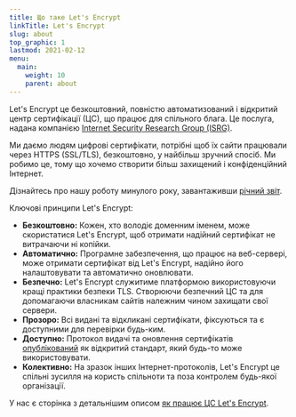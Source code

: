 ```yaml
---
title: Що таке Let's Encrypt
linkTitle: Let's Encrypt
slug: about
top_graphic: 1
lastmod: 2021-02-12
menu:
  main:
    weight: 10
    parent: about
---
```


Let's Encrypt це безкоштовний, повністю автоматизований і відкритий центр сертифікації (ЦС), що працює для спільного блага. Це послуга, надана компанією [Internet Security Research Group (ISRG)](https://www.abetterinternet.org/).

Ми даємо людям цифрові сертифікати, потрібні щоб їх сайти працювали через HTTPS (SSL/TLS), безкоштовно, у найбільш зручний спосіб. Ми робимо це, тому що хочемо створити більш захищений і конфіденційний Інтернет.

Дізнайтесь про нашу роботу минулого року, завантаживши [річний звіт](https://abetterinternet.org/documents/2020-ISRG-Annual-Report.pdf).

Ключові принципи Let's Encrypt:

* <strong>Безкоштовно:</strong> Кожен, хто володіє доменним іменем, може скористатися Let's Encrypt, щоб отримати надійний сертифікат не витрачаючи ні копійки.
* <strong>Автоматично:</strong> Програмне забезпечення, що працює на веб-сервері, може отримати сертифікат від Let's Encrypt, надійно його налаштовувати та автоматично оновлювати.
* <strong>Безпечно:</strong> Let's Encrypt служитиме платформою використовуючи кращі практики безпеки TLS. Створюючи безпечний ЦС та для допомагаючи власникам сайтів належним чином захищати свої сервери.
* <strong>Прозоро:</strong> Всі видані та відкликані сертифікати, фіксуються та є доступними для перевірки будь-ким.
* <strong>Доступно:</strong> Протокол видачі та оновлення сертифікатів [опублікований](https://tools.ietf.org/html/rfc8555) як відкритий стандарт, який будь-то може використовувати.
* <strong>Колективно:</strong> На зразок інших Інтернет-протоколів, Let's Encrypt це спільні зусилля на користь спільноти та поза контролем будь-якої організації.

У нас є сторінка з детальнішим описом [як працює ЦС Let's Encrypt](/how-it-works).
